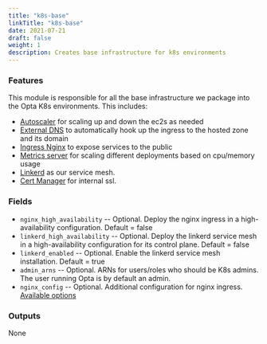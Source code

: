 ```yaml
---
title: "k8s-base"
linkTitle: "k8s-base"
date: 2021-07-21
draft: false
weight: 1
description: Creates base infrastructure for k8s environments
---
```


### Features

This module is responsible for all the base infrastructure we package into the Opta K8s environments. This includes:

- [Autoscaler](https://github.com/kubernetes/autoscaler) for scaling up and down the ec2s as needed
- [External DNS](https://github.com/kubernetes-sigs/external-dns) to automatically hook up the ingress to the hosted zone and its domain
- [Ingress Nginx](https://github.com/kubernetes/ingress-nginx) to expose services to the public
- [Metrics server](https://github.com/kubernetes-sigs/metrics-server) for scaling different deployments based on cpu/memory usage
- [Linkerd](https://linkerd.io/) as our service mesh.
- [Cert Manager](https://cert-manager.io/docs/) for internal ssl.

### Fields

- `nginx_high_availability` -- Optional. Deploy the nginx ingress in a high-availability configuration. Default = false
- `linkerd_high_availability` -- Optional. Deploy the linkerd service mesh in a high-availability configuration for its control plane. Default = false
- `linkerd_enabled` -- Optional. Enable the linkerd service mesh installation. Default = true
- `admin_arns` -- Optional. ARNs for users/roles who should be K8s admins. The user running Opta is by default an admin.
- `nginx_config` -- Optional. Additional configuration for nginx ingress. [Available options](https://kubernetes.github.io/ingress-nginx/user-guide/nginx-configuration/configmap/#configuration-options)

### Outputs

None
